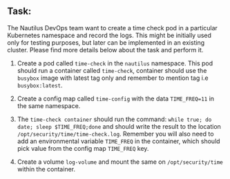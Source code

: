 ## Task:

The Nautilus DevOps team want to create a time check pod in a particular Kubernetes namespace and record the logs. This might be initially used only for testing purposes, but later can be implemented in an existing cluster. Please find more details below about the task and perform it.

1. Create a pod called `time-check` in the `nautilus` namespace. This pod should run a container called `time-check`, container should use the `busybox` image with latest tag only and remember to mention tag i.e `busybox:latest`.

2. Create a config map called `time-config` with the data `TIME_FREQ=11` in the same namespace.

3. The `time-check container` should run the command: `while true; do date; sleep $TIME_FREQ;done` and should write the result to the location `/opt/security/time/time-check.log`. Remember you will also need to add an environmental variable `TIME_FREQ` in the container, which should pick value from the config map `TIME_FREQ` key.

4. Create a volume `log-volume` and mount the same on `/opt/security/time` within the container.